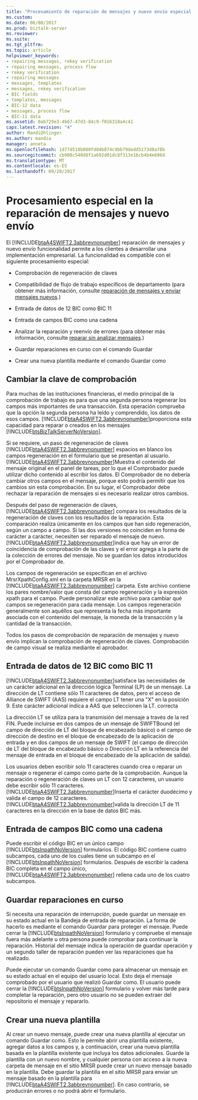 ```yaml
---
title: "Procesamiento de reparación de mensajes y nuevo envío especial | Documentos de Microsoft"
ms.custom: 
ms.date: 06/08/2017
ms.prod: biztalk-server
ms.reviewer: 
ms.suite: 
ms.tgt_pltfrm: 
ms.topic: article
helpviewer_keywords:
- repairing messages, rekey verification
- repairing messages, process flow
- rekey verification
- repairing messages
- messages, templates
- messages, rekey verification
- BIC fields
- templates, messages
- BIC-12 data
- messages, process flow
- BIC-11 data
ms.assetid: 0ab729e3-4b67-47d3-84c9-f016318a4c41
caps.latest.revision: "4"
author: MandiOhlinger
ms.author: mandia
manager: anneta
ms.openlocfilehash: 1d77d518b080fd84b874c9bb79dedd5173d0a78b
ms.sourcegitcommit: cb908c540d8f1a692d01dc8f313e16cb4b4e696d
ms.translationtype: MT
ms.contentlocale: es-ES
ms.lasthandoff: 09/20/2017
---
```

# <a name="special-processing-in-message-repair-and-new-submission"></a>Procesamiento especial en la reparación de mensajes y nuevo envío
El [!INCLUDE[btaA4SWIFT2.3abbrevnonumber](../../includes/btaa4swift2-3abbrevnonumber-md.md)] reparación de mensajes y nuevo envío funcionalidad permite a los clientes a desarrollar una implementación empresarial. La funcionalidad es compatible con el siguiente procesamiento especial:  
  
-   Comprobación de regeneración de claves  
  
-   Compatibilidad de flujo de trabajo específicos de departamento (para obtener más información, consulte [reparación de mensajes y enviar mensajes nuevos](../../adapters-and-accelerators/accelerator-swift/repairing-messages-and-submitting-new-messages.md).)  
  
-   Entrada de datos de 12 BIC como BIC 11  
  
-   Entrada de campos BIC como una cadena  
  
-   Analizar la reparación y reenvío de errores (para obtener más información, consulte [reparar sin analizar mensajes](../../adapters-and-accelerators/accelerator-swift/repairing-unparsed-messages.md).)  
  
-   Guardar reparaciones en curso con el comando Guardar  
  
-   Crear una nueva plantilla mediante el comando Guardar como  
  
## <a name="rekey-verification"></a>Cambiar la clave de comprobación  
 Para muchas de las instituciones financieras, el medio principal de la comprobación de trabajo es para que una segunda persona regenerar los campos más importantes de una transacción. Esta operación comprueba que la opción la segunda persona ha leído y comprendido, los datos de esos campos. [!INCLUDE[btaA4SWIFT2.3abbrevnonumber](../../includes/btaa4swift2-3abbrevnonumber-md.md)]proporciona esta capacidad para reparar o creados en los mensajes [!INCLUDE[btsBizTalkServerNoVersion](../../includes/btsbiztalkservernoversion-md.md)].  
  
 Si se requiere, un paso de regeneración de claves [!INCLUDE[btaA4SWIFT2.3abbrevnonumber](../../includes/btaa4swift2-3abbrevnonumber-md.md)] espacios en blanco los campos regeneración en el formulario que se presentan al usuario. [!INCLUDE[btaA4SWIFT2.3abbrevnonumber](../../includes/btaa4swift2-3abbrevnonumber-md.md)]Muestra el contenido del mensaje original en el panel de tareas, por lo que el Comprobador puede utilizar dicho contenido al escribir los datos. El Comprobador de no debería cambiar otros campos en el mensaje, porque esto podría permitir que los cambios sin esta comprobación. En su lugar, el Comprobador debe rechazar la reparación de mensajes si es necesario realizar otros cambios.  
  
 Después del paso de regeneración de claves, [!INCLUDE[btaA4SWIFT2.3abbrevnonumber](../../includes/btaa4swift2-3abbrevnonumber-md.md)] compara los resultados de la regeneración de claves con los resultados de la reparación. Esta comparación realiza únicamente en los campos que han sido regeneración, según un campo a campo. Si las dos versiones no coinciden en forma de carácter a carácter, necesiten ser reparado el mensaje de nuevo. [!INCLUDE[btaA4SWIFT2.3abbrevnonumber](../../includes/btaa4swift2-3abbrevnonumber-md.md)]indica que hay un error de coincidencia de comprobación de las claves y el error agrega a la parte de la colección de errores del mensaje. No se guardan los datos introducidos por el Comprobador de.  
  
 Los campos de regeneración se especifican en el archivo MrsrXpathConfig.xml en la carpeta MRSR en la [!INCLUDE[btaA4SWIFT2.3abbrevnonumber](../../includes/btaa4swift2-3abbrevnonumber-md.md)] carpeta. Este archivo contiene los pares nombre/valor que consta del campo regeneración y la expresión xpath para el campo. Puede personalizar este archivo para cambiar qué campos se regeneración para cada mensaje. Los campos regeneración generalmente son aquéllos que representa la fecha más importante asociada con el contenido del mensaje, la moneda de la transacción y la cantidad de la transacción.  
  
 Todos los pasos de comprobación de reparación de mensajes y nuevo envío implican la comprobación de regeneración de claves. Comprobación de campo visual se realiza mediante el aprobador.  
  
## <a name="entry-of-bic-12-data-as-bic-11"></a>Entrada de datos de 12 BIC como BIC 11  
 [!INCLUDE[btaA4SWIFT2.3abbrevnonumber](../../includes/btaa4swift2-3abbrevnonumber-md.md)]satisface las necesidades de un carácter adicional en la dirección lógica Terminal (LP) de un mensaje. La dirección de LT contiene sólo 11 caracteres de datos, pero el acceso de Alliance de SWIFT (AAS) requiere el campo LT tener una "X" en la posición 9. Este carácter adicional indica a AAS que seleccionen la LT. correcta  
  
 La dirección LT se utiliza para la transmisión del mensaje a través de la red FIN. Puede incluirse en dos campos de un mensaje de SWIFTBound (el campo de dirección de LT del bloque de encabezado básico) o el campo de dirección de destino en el bloque de encabezado de la aplicación de entrada y en dos campos de un mensaje de SWIFT (el campo de dirección de LT del bloque de encabezado básico o Dirección LT en la referencia del mensaje de entrada en el bloque de encabezado de la aplicación de salida).  
  
 Los usuarios deben escribir solo 11 caracteres cuando crea o reparar un mensaje o regenerar el campo como parte de la comprobación. Aunque la reparación o regeneración de claves un LT con 12 caracteres, un usuario debe escribir sólo 11 caracteres. [!INCLUDE[btaA4SWIFT2.3abbrevnonumber](../../includes/btaa4swift2-3abbrevnonumber-md.md)]Inserta el carácter duodécimo y valida el campo de 12 caracteres. [!INCLUDE[btaA4SWIFT2.3abbrevnonumber](../../includes/btaa4swift2-3abbrevnonumber-md.md)]valida la dirección LT de 11 caracteres en la dirección en la base de datos BIC más.  
  
## <a name="entry-of-bic-fields-as-one-string"></a>Entrada de campos BIC como una cadena  
 Puede escribir el código BIC en un único campo [!INCLUDE[btsInpathNoVersion](../../includes/btsinpathnoversion-md.md)] formularios. El código BIC contiene cuatro subcampos, cada uno de los cuales tiene un subcampo en el [!INCLUDE[btsInpathNoVersion](../../includes/btsinpathnoversion-md.md)] formularios. Después de escribir la cadena BIC completa en el campo único, [!INCLUDE[btaA4SWIFT2.3abbrevnonumber](../../includes/btaa4swift2-3abbrevnonumber-md.md)] rellena cada uno de los cuatro subcampos.  
  
## <a name="saving-repairs-in-progress"></a>Guardar reparaciones en curso  
 Si necesita una reparación de interrupción, puede guardar un mensaje en su estado actual en la Bandeja de entrada de reparación. La forma de hacerlo es mediante el comando Guardar para proteger el mensaje. Puede cerrar la [!INCLUDE[btsInpathNoVersion](../../includes/btsinpathnoversion-md.md)] formulario y compruebe el mensaje fuera más adelante u otra persona puede comprobar para continuar la reparación. Historial del mensaje indica la operación de guardar operación y un segundo taller de reparación pueden ver las reparaciones que ha realizado.  
  
 Puede ejecutar un comando Guardar como para almacenar un mensaje en su estado actual en el equipo del usuario local. Esto deja el mensaje comprobado por el usuario que realizó Guardar como. El usuario puede cerrar la [!INCLUDE[btsInpathNoVersion](../../includes/btsinpathnoversion-md.md)] formulario y volver más tarde para completar la reparación, pero otro usuario no se pueden extraer del repositorio el mensaje y repararlo.  
  
## <a name="creating-a-new-template"></a>Crear una nueva plantilla  
 Al crear un nuevo mensaje, puede crear una nueva plantilla al ejecutar un comando Guardar como. Esto le permite abrir una plantilla existente, agregar datos a los campos y, a continuación, crear una nueva plantilla basada en la plantilla existente que incluya los datos adicionales. Guarde la plantilla con un nuevo nombre, y cualquier persona con acceso a la nueva carpeta de mensaje en el sitio MRSR puede crear un nuevo mensaje basado en la plantilla. Debe guardar la plantilla en el sitio MRSR para enviar un mensaje basado en la plantilla para [!INCLUDE[btaA4SWIFT2.3abbrevnonumber](../../includes/btaa4swift2-3abbrevnonumber-md.md)]. En caso contrario, se producirán errores o no podrá abrir el formulario.